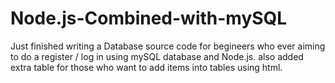 # Node.js-Combined-with-mySQL
Just finished writing a Database source code for begineers who ever aiming to do a register / log in using mySQL database and Node.js. also added extra table for those who want to add items into tables using html.
